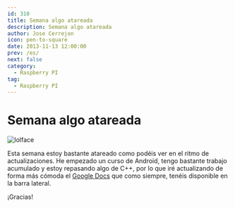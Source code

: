 ```yaml
---
id: 310
title: Semana algo atareada
description: Semana algo atareada
author: Jose Cerrejon
icon: pen-to-square
date: 2013-11-13 12:00:00
prev: /es/
next: false
category:
  - Raspberry PI
tag:
  - Raspberry PI
---
```


# Semana algo atareada

![lolface](/images/lolface.jpg)

Esta semana estoy bastante atareado como podéis ver en el ritmo de actualizaciones. He empezado un curso de Android, tengo bastante trabajo acumulado y estoy repasando algo de C++, por lo que iré actualizando de forma más cómoda el [Google Docs](http://goo.gl/Iwhbq) que como siempre, tenéis disponible en la barra lateral.

¡Gracias!